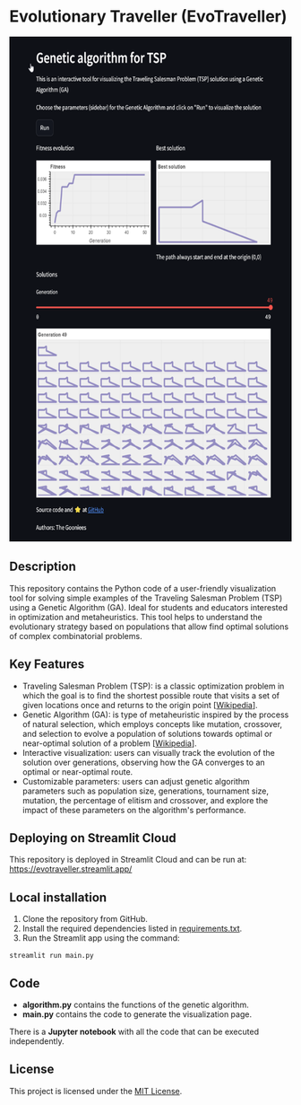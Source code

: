 # Evolutionary Traveller (EvoTraveller)

<img src="./web/webpage.png" height=900>

## Description
This repository contains the Python code of a user-friendly visualization tool for solving simple examples of the Traveling Salesman Problem (TSP) using a Genetic Algorithm (GA). Ideal for students and educators interested in optimization and metaheuristics. This tool helps to understand the evolutionary strategy based on populations that allow find optimal solutions of complex combinatorial problems.
## Key Features
* Traveling Salesman Problem (TSP): is a classic optimization problem in which the goal is to find the shortest possible route that visits a set of given locations once and returns to the origin point [[Wikipedia](https://en.wikipedia.org/wiki/Travelling_salesman_problem)].
* Genetic Algorithm (GA): is type of metaheuristic inspired by the process of natural selection, which employs concepts like mutation, crossover, and selection to evolve a population of solutions towards optimal or near-optimal solution of a problem [[Wikipedia](https://en.wikipedia.org/wiki/Genetic_algorithm)].
* Interactive visualization: users can visually track the evolution of the solution over generations, observing how the GA converges to an optimal or near-optimal route.
* Customizable parameters: users can adjust genetic algorithm parameters such as population size, generations, tournament size, mutation, the percentage of elitism and crossover, and explore the impact of these parameters on the algorithm's performance.

## Deploying on Streamlit Cloud
This repository is deployed in Streamlit Cloud and can be run at: https://evotraveller.streamlit.app/

## Local installation
1. Clone the repository from GitHub.
2. Install the required dependencies listed in [requirements.txt](https://github.com/jismartin/evotraveller/blob/main/requirements.txt).
3. Run the Streamlit app using the command:
```
streamlit run main.py
```
## Code
* **algorithm.py** contains the functions of the genetic algorithm.
* **main.py** contains the code to generate the visualization page.

There is a **Jupyter notebook** with all the code that can be executed independently.

## License
This project is licensed under the [MIT License](https://github.com/jismartin/evotraveller/blob/main/LICENSE).

